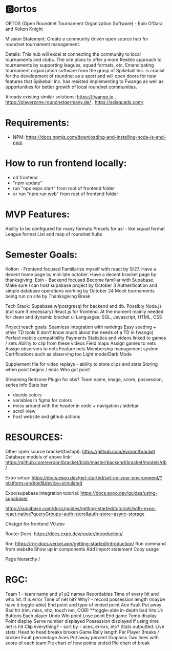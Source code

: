 # 🅱️ortos

ORTOS (Open Roundnet Tournament Organization Software) - Eoin O’Gara and Kolton Knight

Mission Statement:
Create a community driven open source hub for roundnet tournament management.

Details:
This hub will excel at connecting the community to local tournaments and clubs. The site plans to offer a more flexible approach to tournaments by supporting leagues, squad formats, etc. Emancipating tournament organization software from the grasp of Spikeball Inc. is crucial for the development of roundnet as a sport and will open doors for new features that Spikeball Inc. has resisted implementing to Fwango as well as opportunities for better growth of local roundnet communities.

Already existing similar solutions: https://fwango.io , https://playerzone.roundnetgermany.de/ , https://aslsquads.com/

# Requirements:
- NPM: https://docs.npmjs.com/downloading-and-installing-node-js-and-npm


# How to run frontend locally:

- cd frontend
- "npm update"
- run "npx expo start" from root of frontend folder
- or run "npm run web" from root of frontend folder



# MVP Features:
Ability to be configured for many formats
Presets for asl - like squad format
League format
List and map of roundnet hubs

# Semester Goals:


Kolton - Frontend focused
Familiarize myself with react by 9/27.
Have a decent home page by mid-late october.
Have a decent bracket page by thanksgiving.
Eoin - Backend focused
Become familiar with Supabase. Make sure I can host supabase project by October 3
Authentication and simple database operations working by October 24
Mock tournaments being run on site by Thanksgiving Break

Tech Stack:
Supabase w/postgresql for backend and db. Possibly Node.js (not sure if necessary)
React.js for frontend. At the moment mainly needed for clean and dynamic bracket ui
Languages: SQL, Javascript, HTML, CSS

Project reach goals:
Seamless integration with rankings
Easy seeding + other TD tools (I don't know much about the needs of a TD in fwango)
Perfect mobile compatibility
Payments
Statistics and videos linked to games / sets
Ability to clip from these videos
Field maps
Assign games to nets
Assign observers to nets
Feature nets
Membership management system
Certifications such as observing too
Light mode/Dark Mode


Supplement file for video replays - ability to store clips and stats
Storing when point begins / ends
Who got point

Streaming Redzone 
Plugin for obs?
Team name, image, score, possession, series info
Stats bar


- decide colors
- variables in figma for colors
- mess around with the header in code + navigation / sidebar
- scroll view
- host website and github actions

# RESOURCES:
Other open source bracket(fastapi): https://github.com/evroon/bracket
Database models of above link: https://github.com/evroon/bracket/blob/master/backend/bracket/models/db/

Expo setup: https://docs.expo.dev/get-started/set-up-your-environment/?platform=android&device=simulated

Expo/supabase integration tutorial: https://docs.expo.dev/guides/using-supabase/

https://supabase.com/docs/guides/getting-started/tutorials/with-expo-react-native?queryGroups=auth-store&auth-store=async-storage



Chatgpt for frontend
V0.dev

Router Docs:
https://docs.expo.dev/router/introduction/ 

Rnr:
https://rnr-docs.vercel.app/getting-started/introduction/
Run command from website
Show up in components
Add import statement
Copy usage



Page hierarchy
/



# RGC:
Team 1 - team name and p1 p2 names
Recordables
Time of every hit and who hit.
If is error
Time of net hit? Why? - record possession length (maybe have it toggle-able)
End point and type of ended point
Ace
Fault
Put away
Bad hit (rim, miss, nhz, touch net, OOB) **toggle-able in-depth bad hits
Ui:
Buttons
Each player
Undo
Win point
Lose point
End game
Temp display
Point display
Serve number displayed
Possession displayed if using time net is hit
Clip everything? - sort by - aces, errors, etc?
Stats outputted:
Live stats:
Head to head breaks broken
Game
Rally length
Per Player
Breaks / broken 
Fault percentage
Aces
Put away percent
Graphics
Two lines with score of each team
Pie chart of how points ended
Pie chart of break
